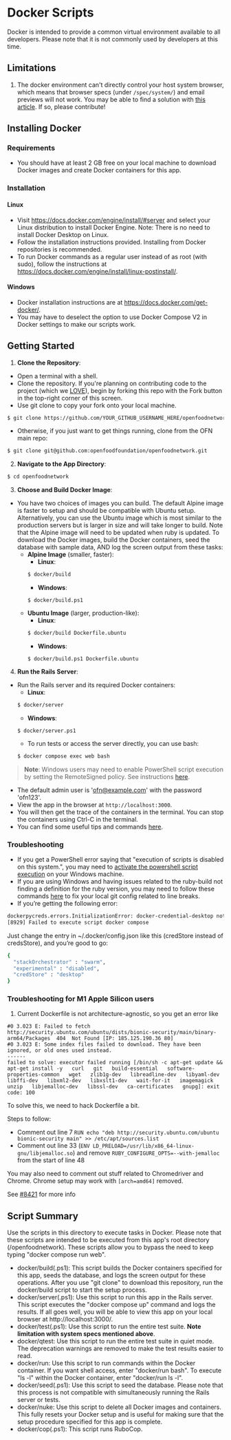 # Docker Scripts

Docker is intended to provide a common virtual environment available to all developers. Please note that it is not commonly used by developers at this time.

## Limitations
1. The docker environment can't directly control your host system browser, which means that browser specs (under `/spec/system/`) and email previews will not work. You may be able to find a solution with [this article](https://evilmartians.com/chronicles/system-of-a-test-setting-up-end-to-end-rails-testing). If so, please contribute!

## Installing Docker
### Requirements
* You should have at least 2 GB free on your local machine to download Docker images and create Docker containers for this app.

### Installation
#### Linux
* Visit https://docs.docker.com/engine/install/#server and select your Linux distribution to install Docker Engine.
Note: There is no need to install Docker Desktop on Linux.
* Follow the installation instructions provided. Installing from Docker repositories is recommended.
* To run Docker commands as a regular user instead of as root (with sudo), follow the instructions at https://docs.docker.com/engine/install/linux-postinstall/.

#### Windows
* Docker installation instructions are at https://docs.docker.com/get-docker/.
* You may have to deselect the option to use Docker Compose V2 in Docker settings to make our scripts work.

## Getting Started

1. **Clone the Repository**:
* Open a terminal with a shell.
* Clone the repository. If you're planning on contributing code to the project (which we [LOVE](CONTRIBUTING.md)), begin by forking this repo with the Fork button in the top-right corner of this screen.
* Use git clone to copy your fork onto your local machine.
```sh
$ git clone https://github.com/YOUR_GITHUB_USERNAME_HERE/openfoodnetwork
```
* Otherwise, if you just want to get things running, clone from the OFN main repo:
```sh
$ git clone git@github.com:openfoodfoundation/openfoodnetwork.git
```

2. **Navigate to the App Directory**:
```sh
$ cd openfoodnetwork
```

3. **Choose and Build Docker Image**:
* You have two choices of images you can build. The default Alpine image is faster to setup and should be compatible with Ubuntu setup. Alternatively, you can use the Ubuntu image which is most similar to the production servers but is larger in size and will take longer to build. Note that the Alpine image will need to be updated when ruby is updated. To download the Docker images, build the Docker containers, seed the database with sample data, AND log the screen output from these tasks:
  - **Alpine Image** (smaller, faster):
    - **Linux**:
    ```sh
    $ docker/build
    ```
    - **Windows**:
    ```command
    $ docker/build.ps1
    ```
  - **Ubuntu Image** (larger, production-like):
    - **Linux**:
    ```sh
    $ docker/build Dockerfile.ubuntu
    ```
    - **Windows**:
    ```command
    $ docker/build.ps1 Dockerfile.ubuntu
    ```

4. **Run the Rails Server**:
* Run the Rails server and its required Docker containers:
  - **Linux**:
  ```sh
  $ docker/server
  ```
  - **Windows**:
  ```command
  $ docker/server.ps1
  ```
  * To run tests or access the server directly, you can use bash:
  ```sh
  $ docker compose exec web bash
  ```

> **Note**: Windows users may need to enable PowerShell script execution by setting the RemoteSigned policy. See instructions [here](https://shellgeek.com/powershell-fix-running-scripts-is-disabled-on-this-system/).

* The default admin user is 'ofn@example.com' with the password 'ofn123'.
* View the app in the browser at `http://localhost:3000`.
* You will then get the trace of the containers in the terminal. You can stop the containers using Ctrl-C in the terminal.
* You can find some useful tips and commands [here](https://github.com/openfoodfoundation/openfoodnetwork/wiki/Docker:-useful-tips-and-commands).


### Troubleshooting
* If you get a PowerShell error saying that "execution of scripts is disabled on this system.", you may need to [activate the powershell script execution](https://shellgeek.com/powershell-fix-running-scripts-is-disabled-on-this-system/) on your Windows machine.
* If you are using Windows and having issues related to the ruby-build not finding a definition for the ruby version, you may need to follow these commands [here](https://stackoverflow.com/questions/2517190/how-do-i-force-git-to-use-lf-instead-of-crlf-under-windows/33424884#33424884) to fix your local git config related to line breaks.
* If you’re getting the following error:
```sh
dockerpycreds.errors.InitializationError: docker-credential-desktop not installed or not available in PATH
[8929] Failed to execute script docker compose
```
Just change the entry in ~/.docker/config.json like this (credStore instead of credsStore), and you’re good to go:
```sh
{
  "stackOrchestrator" : "swarm",
  "experimental" : "disabled",
  "credStore" : "desktop"
}
```

### Troubleshooting for M1 Apple Silicon users

1. Current Dockerfile is not architecture-agnostic, so you get an error like
```
#0 3.023 E: Failed to fetch http://security.ubuntu.com/ubuntu/dists/bionic-security/main/binary-arm64/Packages  404  Not Found [IP: 185.125.190.36 80]
#0 3.023 E: Some index files failed to download. They have been ignored, or old ones used instead.
------
failed to solve: executor failed running [/bin/sh -c apt-get update && apt-get install -y   curl   git   build-essential   software-properties-common   wget   zlib1g-dev   libreadline-dev   libyaml-dev   libffi-dev   libxml2-dev   libxslt1-dev   wait-for-it   imagemagick   unzip   libjemalloc-dev   libssl-dev   ca-certificates   gnupg]: exit code: 100
```
To solve this, we need to hack Dockerfile a bit.

Steps to follow:
- Comment out line 7 `RUN echo "deb http://security.ubuntu.com/ubuntu bionic-security main" >> /etc/apt/sources.list`
- Comment out line 33 (`ENV LD_PRELOAD=/usr/lib/x86_64-linux-gnu/libjemalloc.so`) and remove `RUBY_CONFIGURE_OPTS=--with-jemalloc` from the start of line 48

You may also need to comment out stuff related to Chromedriver and Chrome. Chrome setup may work with `[arch=amd64]` removed.

See [#8421](https://github.com/openfoodfoundation/openfoodnetwork/issues/8421) for more info

## Script Summary
Use the scripts in this directory to execute tasks in Docker. Please note that these scripts are intended to be executed from this app's root directory (/openfoodnetwork). These scripts allow you to bypass the need to keep typing "docker compose run web".

* docker/build(.ps1): This script builds the Docker containers specified for this app, seeds the database, and logs the screen output for these operations. After you use "git clone" to download this repository, run the docker/build script to start the setup process.
* docker/server(.ps1): Use this script to run this app in the Rails server. This script executes the "docker compose up" command and logs the results. If all goes well, you will be able to view this app on your local browser at http://localhost:3000/.
* docker/test(.ps1): Use this script to run the entire test suite. **Note limitation with system specs mentioned above**.
* docker/qtest: Use this script to run the entire test suite in quiet mode. The deprecation warnings are removed to make the test results easier to read.
* docker/run: Use this script to run commands within the Docker container. If you want shell access, enter "docker/run bash". To execute "ls -l" within the Docker container, enter "docker/run ls -l".
* docker/seed(.ps1): Use this script to seed the database. Please note that this process is not compatible with simultaneously running the Rails server or tests.
* docker/nuke: Use this script to delete all Docker images and containers. This fully resets your Docker setup and is useful for making sure that the setup procedure specified for this app is complete.
* docker/cop(.ps1): This script runs RuboCop.



